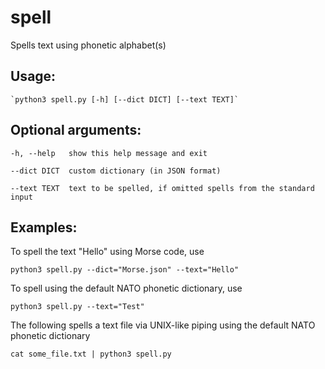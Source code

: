 # spell
Spells text using phonetic alphabet(s)

## Usage:

    `python3 spell.py [-h] [--dict DICT] [--text TEXT]`

## Optional arguments:

    -h, --help   show this help message and exit
  
    --dict DICT  custom dictionary (in JSON format)
  
    --text TEXT  text to be spelled, if omitted spells from the standard input

## Examples:

To spell the text "Hello" using Morse code, use

    python3 spell.py --dict="Morse.json" --text="Hello"

To spell using the default NATO phonetic dictionary, use

    python3 spell.py --text="Test"

The following spells a text file via UNIX-like piping using the default NATO phonetic dictionary
    
    cat some_file.txt | python3 spell.py


